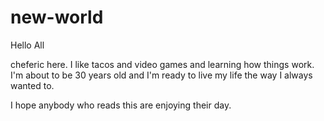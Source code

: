 # new-world

Hello All

cheferic here. I like tacos and video games and learning how things work.
I'm about to be 30 years old and I'm ready to live my life the way I always wanted to.

I hope anybody who reads this are enjoying their day. 
